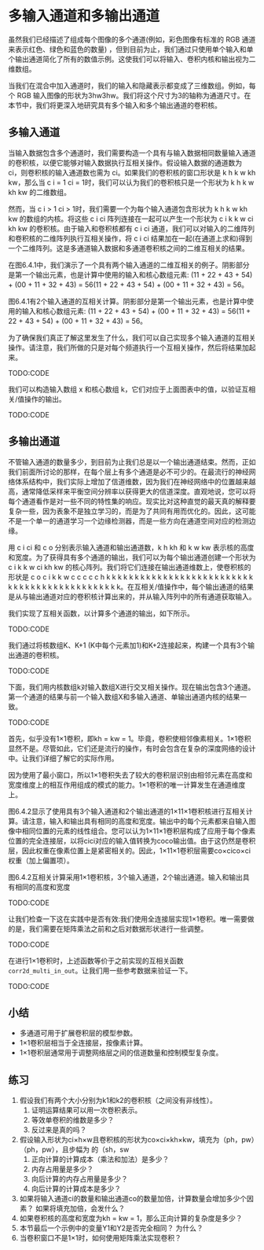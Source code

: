 

<!--
 * @version:
 * @Author:  StevenJokess https://github.com/StevenJokess
 * @Date: 2020-07-16 21:36:11
 * @LastEditors:  StevenJokess https://github.com/StevenJokess
 * @LastEditTime: 2020-07-16 21:53:12
 * @Description:translate by machine
 * @TODO::
 * @Reference:http://preview.d2l.ai/d2l-en/master/chapter_convolutional-neural-networks/channels.html
 * https://zh.d2l.ai/chapter_convolutional-neural-networks/channels.html
-->

# 多输入通道和多输出通道

虽然我们已经描述了组成每个图像的多个通道(例如，彩色图像有标准的 RGB 通道来表示红色、绿色和蓝色的数量) ，但到目前为止，我们通过只使用单个输入和单个输出通道简化了所有的数值示例。这使我们可以将输入、卷积内核和输出视为二维数组。

当我们在混合中加入通道时，我们的输入和隐藏表示都变成了三维数组。例如，每个 RGB 输入图像的形状为3hw3hw。我们将这个尺寸为3的轴称为通道尺寸。在本节中，我们将更深入地研究具有多个输入和多个输出通道的卷积核。

## 多输入通道

当输入数据包含多个通道时，我们需要构造一个具有与输入数据相同数量输入通道的卷积核，以便它能够对输入数据执行互相关操作。假设输入数据的通道数为 ci，则卷积核的输入通道数也需为 ci。如果我们的卷积核的窗口形状是 k h k w kh kw，那么当 c i = 1 ci = 1时，我们可以认为我们的卷积核只是一个形状为 k h k w kh kw 的二维数组。

然而，当 c i > 1 ci > 1时，我们需要一个为每个输入通道包含形状为 k h k w kh kw 的数组的内核。将这些 c i ci 阵列连接在一起可以产生一个形状为 c i k k w ci kh kw 的卷积核。由于输入和卷积核都有 c i ci 通道，我们可以对输入的二维阵列和卷积核的二维阵列执行互相关操作，将 c i ci 结果加在一起(在通道上求和)得到一个二维阵列。这是多通道输入数据和多通道卷积核之间的二维互相关的结果。

在图6.4.1中，我们演示了一个具有两个输入通道的二维互相关的例子。阴影部分是第一个输出元素，也是计算中使用的输入和核心数组元素: (11 + 22 + 43 + 54) + (00 + 11 + 32 + 43) = 56(11 + 22 + 43 + 54) + (00 + 11 + 32 + 43) = 56。

图6.4.1有2个输入通道的互相关计算。阴影部分是第一个输出元素，也是计算中使用的输入和核心数组元素: (11 + 22 + 43 + 54) + (00 + 11 + 32 + 43) = 56(11 + 22 + 43 + 54) + (00 + 11 + 32 + 43) = 56。

为了确保我们真正了解这里发生了什么，我们可以自己实现多个输入通道的互相关操作。请注意，我们所做的只是对每个频道执行一个互相关操作，然后将结果加起来。

TODO:CODE

我们可以构造输入数组 x 和核心数组 k，它们对应于上面图表中的值，以验证互相关/值操作的输出。

TODO:CODE

## 多输出通道

不管输入通道的数量多少，到目前为止我们总是以一个输出通道结束。然而，正如我们前面所讨论的那样，在每个层上有多个通道是必不可少的。在最流行的神经网络体系结构中，我们实际上增加了信道维数，因为我们在神经网络中的位置越来越高，通常降低采样来平衡空间分辨率以获得更大的信道深度。直观地说，您可以将每个通道看作是对一些不同的特性集的响应。现实比对这种直觉的最天真的解释要复杂一些，因为表象不是独立学习的，而是为了共同有用而优化的。因此，这可能不是一个单一的通道学习一个边缘检测器，而是一些方向在通道空间对应的检测边缘。

用 c i ci 和 c o 分别表示输入通道和输出通道数，k h kh 和 k w kw 表示核的高度和宽度。为了获得具有多个通道的输出，我们可以为每个输出通道创建一个形状为 c i k k w ci kh kw 的核心阵列。我们将它们连接在输出通道维数上，使卷积核的形状是 c o c i k k w c c c c c h k k k k k k k k k k k k k k k k k k k k k k k k k k k k k k k k k k k k k k k k k k k k k k。在互相关/值操作中，每个输出通道的结果是从与输出通道对应的卷积核计算出来的，并从输入阵列中的所有通道获取输入。

我们实现了互相关函数，以计算多个通道的输出，如下所示。

TODO:CODE

我们通过将核数组K、K+1 (K中每个元素加1)和K+2连接起来，构建一个具有3个输出通道的卷积核。

TODO:CODE

下面，我们用内核数组k对输入数组X进行交叉相关操作。现在输出包含3个通道。第一个通道的结果与前一个输入数组X和多输入通道、单输出通道内核的结果一致。

TODO:CODE


首先，似乎没有1×1卷积，即kh = kw = 1。毕竟，卷积使相邻像素相关。1×1卷积显然不是。尽管如此，它们还是流行的操作，有时会包含在复杂的深度网络的设计中。让我们详细了解它的实际作用。

因为使用了最小窗口，所以1×1卷积失去了较大的卷积层识别由相邻元素在高度和宽度维度上的相互作用组成的模式的能力。1×1卷积的唯一计算发生在通道维度上。

图6.4.2显示了使用具有3个输入通道和2个输出通道的1×11×1卷积核进行互相关计算。请注意，输入和输出具有相同的高度和宽度。输出中的每个元素都来自输入图像中相同位置的元素的线性组合。您可以认为1×11×1卷积层构成了应用于每个像素位置的完全连接层，以将cici对应的输入值转换为coco输出值。由于这仍然是卷积层，因此权重在像素位置上是紧密相关的。因此，1×11×1卷积层需要co×cico×ci权重（加上偏置项）。

图6.4.2互相关计算采用1×1卷积核，3个输入通道，2个输出通道。输入和输出具有相同的高度和宽度

TODO:CODE

让我们检查一下这在实践中是否有效:我们使用全连接层实现1×1卷积。唯一需要做的是，我们需要在矩阵乘法之前和之后对数据形状进行一些调整。

TODO:CODE

在进行1×1卷积时，上述函数等价于之前实现的互相关函数`corr2d_multi_in_out`。让我们用一些参考数据来验证一下。

TODO:CODE

## 小结

* 多通道可用于扩展卷积层的模型参数。
* 1×1卷积层相当于全连接层，按像素计算。
* 1×1卷积层通常用于调整网络层之间的信道数量和控制模型复杂度。

## 练习

1. 假设我们有两个大小分别为k1和k2的卷积核（之间没有非线性）。
   1. 证明运算结果可以用一次卷积表示。
   2. 等效单卷积的维数是多少？
   3. 反过来是真的吗？
2. 假设输入形状为ci×h×w且卷积核的形状为co×ci×kh×kw，填充为（ph，pw）（ph，pw），且步幅为 的（sh，sw
   1. 正向计算的计算成本（乘法和加法）是多少？
   2. 内存占用量是多少？
   3. 向后计算的内存占用量是多少？
   4. 向后计算的计算成本是多少？
3. 如果将输入通道ci的数量和输出通道co的数量加倍，计算数量会增加多少个因素？ 如果将填充加倍，会发什么？
4. 如果卷积核的高度和宽度为kh = kw = 1，那么正向计算的复杂度是多少？
5. 本节最后一个示例中的变量Y1和Y2是否完全相同？ 为什么？
6. 当卷积窗口不是1×1时，如何使用矩阵乘法实现卷积？
